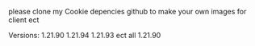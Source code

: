 please clone my Cookie depencies github to make your own images for client ect

Versions:
  1.21.90
  1.21.94
  1.21.93
  ect all 1.21.90
